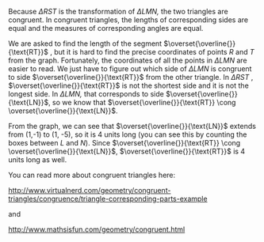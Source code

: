 Because *ΔRST* is the transformation of *ΔLMN,* the two
triangles are congruent. In congruent triangles, the lengths of
corresponding sides are equal and the measures of corresponding angles
are equal.

We are asked to find the length of the segment
$\overset{\overline{}}{\text{RT}}$ , but it is hard to find the precise
coordinates of points *R* and *T* from the graph. Fortunately, the
coordinates of all the points in *ΔLMN* are easier to read. We just have
to figure out which side of *ΔLMN* is congruent to side
$\overset{\overline{}}{\text{RT}}$ from the other triangle. In *ΔRST* ,
$\overset{\overline{}}{\text{RT}}$ is not the shortest side and it is
not the longest side. In *ΔLMN,* that corresponds to side
$\overset{\overline{}}{\text{LN}}$, so we know that
$\overset{\overline{}}{\text{RT}} \cong \overset{\overline{}}{\text{LN}}$.

From the graph, we can see that $\overset{\overline{}}{\text{LN}}$
extends from (1,-1) to (1, -5), so it is 4 units long (you can see this
by counting the boxes between *L* and *N*). Since
$\overset{\overline{}}{\text{RT}} \cong \overset{\overline{}}{\text{LN}}$,
$\overset{\overline{}}{\text{RT}}$ is 4 units long as well.

You can read more about congruent triangles here:

<http://www.virtualnerd.com/geometry/congruent-triangles/congruence/triangle-corresponding-parts-example>

and

<http://www.mathsisfun.com/geometry/congruent.html>
